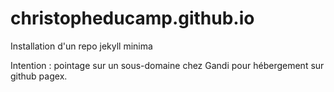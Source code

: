 # christopheducamp.github.io
Installation d'un repo jekyll minima 

Intention : pointage sur un sous-domaine chez Gandi pour hébergement sur github pagex.
